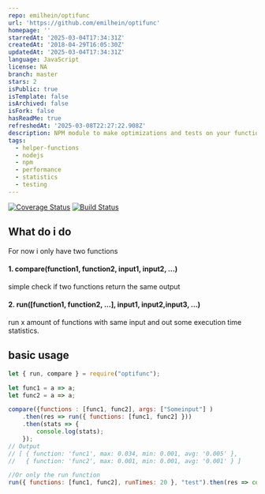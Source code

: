 ```yaml
---
repo: emilhein/optifunc
url: 'https://github.com/emilhein/optifunc'
homepage: ''
starredAt: '2025-03-04T17:34:31Z'
createdAt: '2018-04-29T16:05:30Z'
updatedAt: '2025-03-04T17:34:31Z'
language: JavaScript
license: NA
branch: master
stars: 2
isPublic: true
isTemplate: false
isArchived: false
isFork: false
hasReadMe: true
refreshedAt: '2025-03-08T22:27:22.908Z'
description: NPM module to make optimizations and tests on your functions
tags:
  - helper-functions
  - nodejs
  - npm
  - performance
  - statistics
  - testing
---
```


[![Coverage Status](https://coveralls.io/repos/github/emilhein/optifunc/badge.svg?branch=master)](https://coveralls.io/github/emilhein/optifunc?branch=master)
[![Build Status](https://travis-ci.org/emilhein/optifunc.svg?branch=master)](https://travis-ci.org/emilhein/optifunc)

## What do i do

For now i only have two functions

#### 1. compare(function1, function2, input1, input2, ...)

simple check if two functions return the same output

#### 2. run([function1, function2, ...], input1, input2,input3, ...)

run x amount of functions with same input and out some execution time statistics.

## basic usage

```js
let { run, compare } = require("optifunc");

let func1 = a => a;
let func2 = a => a;

compare({functions : [func1, func2], args: ["Someinput"] )
    .then(res => run({ functions: [func1, func2] }))
    .then(stats => {
        console.log(stats);
    });
// Output
// ​​​​​[ { function: 'func1', max: 0.034, min: 0.001, avg: '0.005' },​​​​​
// ​​​​​  { function: 'func2', max: 0.001, min: 0.001, avg: '0.001' } ]​​​​​

//Or only the run function
run({ functions: [func1, func2], runTimes: 20 }, "test").then(res => console.log(res));
```
